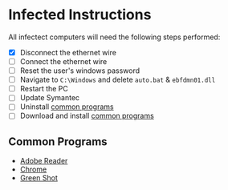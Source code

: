 # Infected Instructions

All infectect computers will need the following steps performed:
- [x] Disconnect the ethernet wire
- [ ] Connect the ethernet wire
- [ ] Reset the user's windows password
- [ ] Navigate to `C:\Windows` and delete `auto.bat` & `ebfdmn01.dll`
- [ ] Restart the PC
- [ ] Update Symantec
- [ ] Uninstall [common programs](#common-programs)
- [ ] Download and install [common programs](#common-programs)

## Common Programs
- [Adobe Reader](https://get.adobe.com/reader/)
- [Chrome](https://www.google.com/intl/en_ca/chrome/)
- [Green Shot](https://github.com/greenshot/greenshot/releases/download/Greenshot-RELEASE-1.2.10.6/Greenshot-INSTALLER-1.2.10.6-RELEASE.exe)
